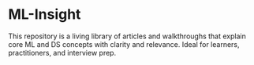 # ML-Insight
This repository is a living library of articles and walkthroughs that explain core ML and DS concepts with clarity and relevance. Ideal for learners, practitioners, and interview prep.
